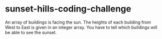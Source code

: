# sunset-hills-coding-challenge
 An array of buildings is facing the sun. The heights of each building from West to East is given in an integer array. You have to tell which buildings will be able to see the sunset. 
